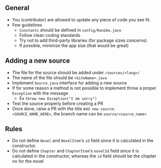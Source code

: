 ## General

- You (contributor) are allowed to update any piece of code you see fit.
- Few guidelines
    - `Constants` should be defined in `config/Ranobe.java`
    - Follow clean coding standards
    - Try not to add third-party libraries (for package sizes concerns)
    - If possible, minimize the app size (that would be great)

## Adding a new source

- The file for the source should be added under `/sources/<lang>/`
- The name of the file should be `<SiteName>.java`
- Implement `Source.java` interface for adding a new source
- If for some reason a method is not possible to implement throw a proper `Exception` with the
  message
    - Ex ```throw new Exception("I am sorry")```
- Test the source properly before creating a PR
- Once done, raise a PR with the title `Add new source: <SOURCE_NAME_HERE>`, the branch name can
  be `source/<source_name>`

## Rules

- Do not define `Novel` and `NovelItem`'s `id` field since it is calculated in the constructor.
- Do not define `Chapter` and `ChapterItem`'s `novelId` field since it is calculated in the
  constructor,
  whereas the `id` field should be the chapter no for the novel
